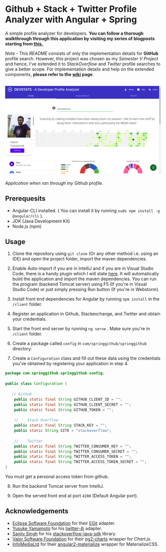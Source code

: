 # Github + Stack + Twitter Profile Analyzer with Angular + Spring

A simple profile analyzer for developers. **You can follow a thorough walkthrough through this application by visiting my series of blogposts starting from [this.](https://dasunpubudu.wordpress.com/2018/01/13/creating-a-github-profile-analyzer-with-spring-boot-angular-part-i-introduction/)**

*Note* - This *README* consists of only the implementation details for **GitHub** profile search. However, this project was chosen as my *Semester V Project* and hence, I've extended it to *StackOverflow* and *Twitter* profile searches to give a better scope. For implementation details and help on the extended components, **please refer to the [wiki](https://github.com/dasunpubudumal/spring-github-repo/wiki) page**.

![Application Screenshot](doc/preview_3.gif)
----

_Application when ran through my Github profile_.

## Prerequesits

* Angular-CLI installed. ( You can install it by running ``sudo npm install -g @angular/cli`` ).
* JDK (Java Development Kit)
* Node.js  (npm)

## Usage

1. Clone the repository using `git clone` (Or any other method i.e. using an IDE) and open the project folder, import the maven dependencies.
2. Enable Auto-import if you are in IntelliJ and if you are in Visual Studio Code, there is a handy plugin which I will state [here](https://marketplace.visualstudio.com/items?itemName=georgewfraser.vscode-javac). It will automatically build the application and import the maven dependencies. You can run the program (backend Tomcat server) using F5 (If you're in Visual Studio Code) or just simply pressing Run button (If you're in Webstorm).
3. Install front end dependencies for Angular by running `npm install` in the `/client` folder.
4. Register an application in Github, Stackexchange, and Twitter and obtain your credentials.

5. Start the front end server by running `ng serve` . Make sure you're in `/client` folder.

6. Create a package called `config` in `com/springgithub/springgithub` directory.

7. Create a `Configuration` class and fill out these data using the credentials you've obtained by registering your application in step 4.

```java
package com.springgithub.springgithub.config;

public class Configuration {
   
   // Github
    public static final String GITHUB_CLIENT_ID = "";
    public static final String GITHUB_CLIENT_SECRET = "";
    public static final String GITHUB_TOKEN = "";
    
    //    Stack Overflow
    public static final String STACK_KEY = "";
    public static String SITE = "stackoverflow";
    
    //    Twitter
    public static final String TWITTER_CONSUMER_KEY = "";
    public static final String TWITTER_CONSUMER_SECRET = "";
    public static final String TWITTER_ACCESS_TOKEN = "";
    public static final String TWITTER_ACCESS_TOKEN_SECRET = "";
}

```

You must get a personal access token from github.

8. Run the backend Tomcat server from IntelliJ.

9. Open the served front end at port `4200` (Default Angular port).


## Acknowledgements

* [Eclipse Software Foundation](http://www.eclipse.org/org/) for their [EGit](https://github.com/eclipse/egit-github/tree/master/org.eclipse.egit.github.core) adapter.
* [Yusuke Yamamoto](https://github.com/yusuke) for his [twitter-4j](https://github.com/yusuke/twitter4j) adapter.
* [Sanjiv Singh](https://github.com/sanjivsingh) for his [stackoverflow-java-sdk](https://github.com/sanjivsingh/stackoverflow-java-sdk) library.
* [Valor Software Foundation](https://valor-software.com/ng2-charts/) for their [ng2-charts](https://github.com/valor-software/ng2-charts) wrapper for _Chart.js_.
* [InfoMediaLtd](https://github.com/InfomediaLtd) for their [angular2-materialize](https://github.com/InfomediaLtd/angular2-materialize) wrapper for MaterializeCSS. 




